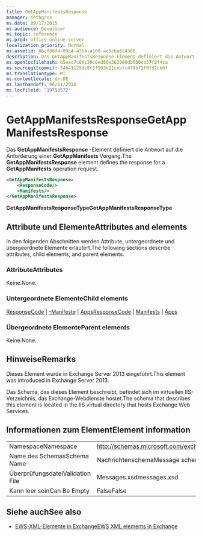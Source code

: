 ```yaml
---
title: GetAppManifestsResponse
manager: sethgros
ms.date: 09/17/2015
ms.audience: Developer
ms.topic: reference
ms.prod: office-online-server
localization_priority: Normal
ms.assetid: 86cf88f4-09c4-436a-a100-ac5cba0c4388
description: Das GetAppManifestsResponse-Element definiert die Antwort auf die Anforderung einer GetAppManifests Vorgang.
ms.openlocfilehash: b5eac7c06c39c0ed80a362080db6b0cb37f8f4ca
ms.sourcegitcommit: 34041125dc8c5f993b21cebfc4f8b72f0fd2cb6f
ms.translationtype: MT
ms.contentlocale: de-DE
ms.lasthandoff: 06/11/2018
ms.locfileid: "19758572"
---
```

# <a name="getappmanifestsresponse"></a><span data-ttu-id="8bbcf-103">GetAppManifestsResponse</span><span class="sxs-lookup"><span data-stu-id="8bbcf-103">GetAppManifestsResponse</span></span>

<span data-ttu-id="8bbcf-104">Das **GetAppManifestsResponse** -Element definiert die Antwort auf die Anforderung einer **GetAppManifests** Vorgang.</span><span class="sxs-lookup"><span data-stu-id="8bbcf-104">The **GetAppManifestsResponse** element defines the response for a **GetAppManifests** operation request.</span></span> 
  
```XML
<GetAppManifestsResponse>
    <ResponseCode/>
    <Manifests/>
</GetAppManifestsResponse>
```

 <span data-ttu-id="8bbcf-105">**GetAppManifestsResponseType**</span><span class="sxs-lookup"><span data-stu-id="8bbcf-105">**GetAppManifestsResponseType**</span></span>
## <a name="attributes-and-elements"></a><span data-ttu-id="8bbcf-106">Attribute und Elemente</span><span class="sxs-lookup"><span data-stu-id="8bbcf-106">Attributes and elements</span></span>

<span data-ttu-id="8bbcf-107">In den folgenden Abschnitten werden Attribute, untergeordnete und übergeordnete Elemente erläutert.</span><span class="sxs-lookup"><span data-stu-id="8bbcf-107">The following sections describe attributes, child elements, and parent elements.</span></span>
  
### <a name="attributes"></a><span data-ttu-id="8bbcf-108">Attribute</span><span class="sxs-lookup"><span data-stu-id="8bbcf-108">Attributes</span></span>

<span data-ttu-id="8bbcf-109">Keine.</span><span class="sxs-lookup"><span data-stu-id="8bbcf-109">None.</span></span>
  
### <a name="child-elements"></a><span data-ttu-id="8bbcf-110">Untergeordnete Elemente</span><span class="sxs-lookup"><span data-stu-id="8bbcf-110">Child elements</span></span>

<span data-ttu-id="8bbcf-111">[ResponseCode](responsecode.md) | [-Manifeste](manifests.md) | [Apps](apps.md)</span><span class="sxs-lookup"><span data-stu-id="8bbcf-111">[ResponseCode](responsecode.md) | [Manifests](manifests.md) | [Apps](apps.md)</span></span>
  
### <a name="parent-elements"></a><span data-ttu-id="8bbcf-112">Übergeordnete Elemente</span><span class="sxs-lookup"><span data-stu-id="8bbcf-112">Parent elements</span></span>

<span data-ttu-id="8bbcf-113">Keine.</span><span class="sxs-lookup"><span data-stu-id="8bbcf-113">None.</span></span>
  
## <a name="remarks"></a><span data-ttu-id="8bbcf-114">Hinweise</span><span class="sxs-lookup"><span data-stu-id="8bbcf-114">Remarks</span></span>

<span data-ttu-id="8bbcf-115">Dieses Element wurde in Exchange Server 2013 eingeführt.</span><span class="sxs-lookup"><span data-stu-id="8bbcf-115">This element was introduced in Exchange Server 2013.</span></span>
  
<span data-ttu-id="8bbcf-116">Das Schema, das dieses Element beschreibt, befindet sich im virtuellen IIS-Verzeichnis, das Exchange-Webdienste hostet.</span><span class="sxs-lookup"><span data-stu-id="8bbcf-116">The schema that describes this element is located in the IIS virtual directory that hosts Exchange Web Services.</span></span>
  
## <a name="element-information"></a><span data-ttu-id="8bbcf-117">Informationen zum Element</span><span class="sxs-lookup"><span data-stu-id="8bbcf-117">Element information</span></span>

|||
|:-----|:-----|
|<span data-ttu-id="8bbcf-118">Namespace</span><span class="sxs-lookup"><span data-stu-id="8bbcf-118">Namespace</span></span>  <br/> |http://schemas.microsoft.com/exchange/services/2006/messages  <br/> |
|<span data-ttu-id="8bbcf-119">Name des Schemas</span><span class="sxs-lookup"><span data-stu-id="8bbcf-119">Schema Name</span></span>  <br/> |<span data-ttu-id="8bbcf-120">Nachrichtenschema</span><span class="sxs-lookup"><span data-stu-id="8bbcf-120">Message schema</span></span>  <br/> |
|<span data-ttu-id="8bbcf-121">Überprüfungsdatei</span><span class="sxs-lookup"><span data-stu-id="8bbcf-121">Validation File</span></span>  <br/> |<span data-ttu-id="8bbcf-122">Messages.xsd</span><span class="sxs-lookup"><span data-stu-id="8bbcf-122">messages.xsd</span></span>  <br/> |
|<span data-ttu-id="8bbcf-123">Kann leer sein</span><span class="sxs-lookup"><span data-stu-id="8bbcf-123">Can Be Empty</span></span>  <br/> |<span data-ttu-id="8bbcf-124">False</span><span class="sxs-lookup"><span data-stu-id="8bbcf-124">False</span></span>  <br/> |
   
## <a name="see-also"></a><span data-ttu-id="8bbcf-125">Siehe auch</span><span class="sxs-lookup"><span data-stu-id="8bbcf-125">See also</span></span>



- [<span data-ttu-id="8bbcf-126">EWS-XML-Elemente in Exchange</span><span class="sxs-lookup"><span data-stu-id="8bbcf-126">EWS XML elements in Exchange</span></span>](ews-xml-elements-in-exchange.md)

